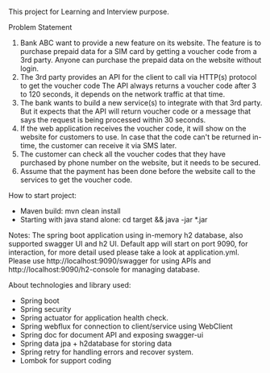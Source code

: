 This project for Learning and Interview purpose.

Problem Statement
1. Bank ABC want to provide a new feature on its website. The feature is to purchase prepaid data
   for a SIM card by getting a voucher code from a 3rd party. Anyone can purchase the prepaid data
   on the website without login.
2. The 3rd party provides an API for the client to call via HTTP(s) protocol to get the voucher code
   The API always returns a voucher code after 3 to 120 seconds, it depends on the network traffic
   at that time.
3. The bank wants to build a new service(s) to integrate with that 3rd party. But it expects that the
   API will return voucher code or a message that says the request is being processed within 30
   seconds.
4. If the web application receives the voucher code, it will show on the website for customers to use.
   In case that the code can't be returned in-time, the customer can receive it via SMS later.
5. The customer can check all the voucher codes that they have purchased by phone number on the
   website, but it needs to be secured.
6. Assume that the payment has been done before the website call to the services to get the voucher
   code.

How to start project:
- Maven build: mvn clean install
- Starting with java stand alone: cd target && java -jar *.jar

Notes:
The spring boot application using in-memory h2 database, also supported swagger UI and h2 UI.
Default app will start on port 9090, for interaction, for more detail used please take a look at application.yml.
Please use http://localhost:9090/swagger for using APIs and http://localhost:9090/h2-console for managing database.

About technologies and library used:
- Spring boot
- Spring security
- Spring actuator for application health check.
- Spring webflux for connection to client/service using WebClient
- Spring doc for document API and exposing swagger-ui
- Spring data jpa + h2database for storing data
- Spring retry for handling errors and recover system.
- Lombok for support coding
